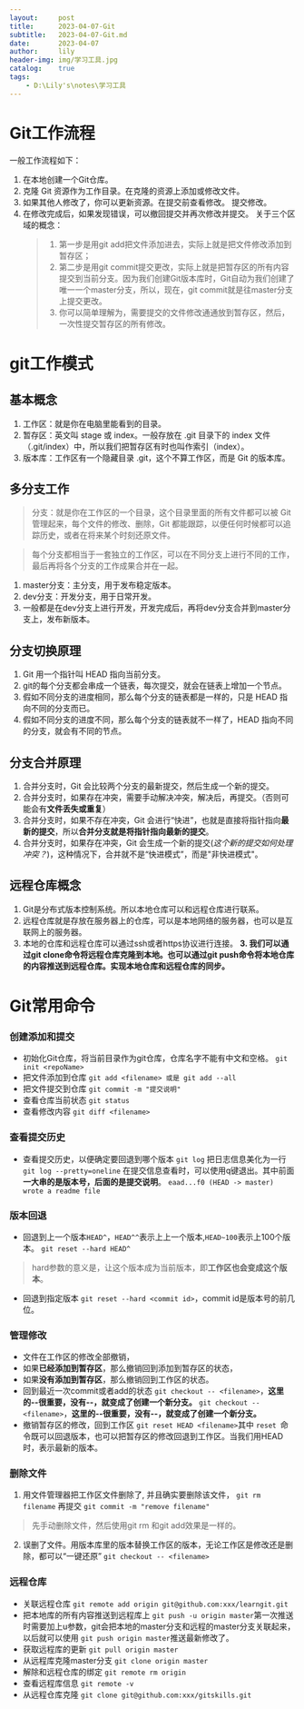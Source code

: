 ```yaml
---
layout:     post
title:      2023-04-07-Git
subtitle:   2023-04-07-Git.md
date:       2023-04-07
author:     lily
header-img: img/学习工具.jpg
catalog:    true
tags:
    - D:\Lily's\notes\学习工具
---
```


# Git工作流程
一般工作流程如下：
1.  在本地创建一个Git仓库。
2. 克隆 Git 资源作为工作目录。在克隆的资源上添加或修改文件。
3. 如果其他人修改了，你可以更新资源。在提交前查看修改。
提交修改。
4. 在修改完成后，如果发现错误，可以撤回提交并再次修改并提交。
关于三个区域的概念：
   >1. 第一步是用git add把文件添加进去，实际上就是把文件修改添加到暂存区；
    >2. 第二步是用git commit提交更改，实际上就是把暂存区的所有内容提交到当前分支。因为我们创建Git版本库时，Git自动为我们创建了唯一一个master分支，所以，现在，git commit就是往master分支上提交更改。
    >3. 你可以简单理解为，需要提交的文件修改通通放到暂存区，然后，一次性提交暂存区的所有修改。
    
# git工作模式
## 基本概念
1.  工作区：就是你在电脑里能看到的目录。
2.  暂存区：英文叫 stage 或 index。一般存放在 .git 目录下的 index 文件（.git/index）中，所以我们把暂存区有时也叫作索引（index）。
3. 版本库：工作区有一个隐藏目录 .git，这个不算工作区，而是 Git 的版本库。
## 多分支工作
> 分支：就是你在工作区的一个目录，这个目录里面的所有文件都可以被 Git 管理起来，每个文件的修改、删除，Git 都能跟踪，以便任何时候都可以追踪历史，或者在将来某个时刻还原文件。

> 每个分支都相当于一套独立的工作区，可以在不同分支上进行不同的工作，最后再将各个分支的工作成果合并在一起。
1.  master分支：主分支，用于发布稳定版本。
2.  dev分支：开发分支，用于日常开发。
3.  一般都是在dev分支上进行开发，开发完成后，再将dev分支合并到master分支上，发布新版本。
## 分支切换原理
  1.  Git 用一个指针叫 HEAD 指向当前分支。
  2.  git的每个分支都会串成一个链表，每次提交，就会在链表上增加一个节点。
  3.  假如不同分支的进度相同，那么每个分支的链表都是一样的，只是 HEAD 指向不同的分支而已。
  4. 假如不同分支的进度不同，那么每个分支的链表就不一样了，HEAD 指向不同的分支，就会有不同的节点。  
## 分支合并原理
  1.  合并分支时，Git 会比较两个分支的最新提交，然后生成一个新的提交。
  2.  合并分支时，如果存在冲突，需要手动解决冲突，解决后，再提交。（否则可能会有**文件丢失或重复**）
  3. 合并分支时，如果不存在冲突，Git 会进行“快进”，也就是直接将指针指向**最新的提交**，所以**合并分支就是将指针指向最新的提交**。
   4.  合并分支时，如果存在冲突，Git 会生成一个新的提交(_这个新的提交如何处理冲突？_)，这种情况下，合并就不是“快进模式”，而是"非快进模式"。
## 远程仓库概念
1. Git是分布式版本控制系统。所以本地仓库可以和远程仓库进行联系。
1. 远程仓库就是存放在服务器上的仓库，可以是本地网络的服务器，也可以是互联网上的服务器。
2. 本地的仓库和远程仓库可以通过ssh或者https协议进行连接。
**3. 我们可以通过git clone命令将远程仓库克隆到本地。也可以通过git push命令将本地仓库的内容推送到远程仓库。实现本地仓库和远程仓库的同步。**

# Git常用命令
### 创建添加和提交
* 初始化Git仓库，将当前目录作为git仓库，仓库名字不能有中文和空格。
``git init <repoName>``
* 把文件添加到仓库
``git add <filename> 或是 git add --all`` 
* 把文件提交到仓库
``git commit -m "提交说明"``
* 查看仓库当前状态
``git status``
* 查看修改内容
``git diff <filename>``
`` ``
### 查看提交历史
* 查看提交历史，以便确定要回退到哪个版本
``git log``
把日志信息美化为一行
``git log --pretty=oneline``
在提交信息查看时，可以使用q键退出。其中前面**一大串的是版本号，后面的是提交说明**。
``eaad...f0 (HEAD -> master) wrote a readme file``
### 版本回退
* 回退到上一个版本``HEAD^``，``HEAD^^``表示上上一个版本,``HEAD~100``表示上100个版本。
``git reset --hard HEAD^``
>hard参数的意义是，让这个版本成为当前版本，即**工作区也会变成这个版本**。
* 回退到指定版本
``git reset --hard <commit id>``，commit id是版本号的前几位。
### 管理修改
* 文件在工作区的修改全部撤销，
* 如果**已经添加到暂存区**，那么撤销回到添加到暂存区的状态，
* 如果**没有添加到暂存区**，那么撤销回到工作区的状态。
* 回到最近一次commit或者add的状态
``git checkout -- <filename>``，**这里的--很重要，没有--，就变成了创建一个新分支。**
``git checkout -- <filename>``，**这里的--很重要，没有--，就变成了创建一个新分支。**
* 撤销暂存区的修改，回到工作区
``git reset HEAD <filename>``其中
``reset ``命令既可以回退版本，也可以把暂存区的修改回退到工作区。当我们用HEAD时，表示最新的版本。
### 删除文件
1. 用文件管理器把工作区文件删除了, 并且确实要删除该文件，
``git rm filename``
再提交
``git commit -m "remove filename"``
> 先手动删除文件，然后使用git rm <file>和git add<file>效果是一样的。
2. 误删了文件。用版本库里的版本替换工作区的版本，无论工作区是修改还是删除，都可以“一键还原”
``git checkout -- <filename>``
### 远程仓库
* 关联远程仓库
``git remote add origin git@github.com:xxx/learngit.git``
* 把本地库的所有内容推送到远程库上
``git push -u origin master``第一次推送时需要加上u参数，git会把本地的master分支和远程的master分支关联起来，以后就可以使用
``git push origin master``推送最新修改了。
* 获取远程库的更新
``git pull origin master``
* 从远程库克隆master分支
``git clone origin master``
* 解除和远程仓库的绑定
``git remote rm origin``
* 查看远程库信息
``git remote -v``
* 从远程仓库克隆
``git clone git@github.com:xxx/gitskills.git``
